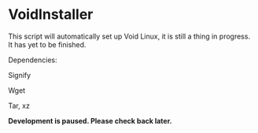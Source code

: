 # VoidInstaller
This script will automatically set up Void Linux, it is still a thing in progress. It has yet to be finished.

Dependencies:

Signify

Wget

Tar, xz

**Development is paused. Please check back later.**
